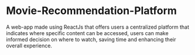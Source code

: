 # Movie-Recommendation-Platform
A web-app made using ReactJs that offers users a centralized platform that indicates where specific content can 
be accessed, users can make informed decision on where to watch, saving time and enhancing their overall 
experience.


